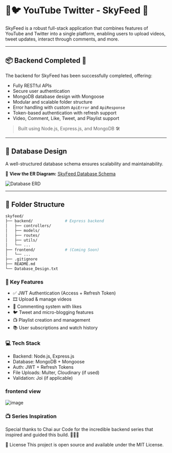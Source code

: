 # 🎥🐦 YouTube Twitter - SkyFeed 💖

SkyFeed is a robust full-stack application that combines features of YouTube and Twitter into a single platform, enabling users to upload videos, tweet updates, interact through comments, and more.

---

## 📦 Backend Completed 🚀

The backend for SkyFeed has been successfully completed, offering:
- Fully RESTful APIs
- Secure user authentication
- MongoDB database design with Mongoose
- Modular and scalable folder structure
- Error handling with custom `ApiError` and `ApiResponse`
- Token-based authentication with refresh support
- Video, Comment, Like, Tweet, and Playlist support

> Built using Node.js, Express.js, and MongoDB 🛠️

---

## 🧠 Database Design

A well-structured database schema ensures scalability and maintainability.

📌 **View the ER Diagram:**
[SkyFeed Database Schema](https://app.eraser.io/workspace/YtPqZ1VogxGy1jzIDkzj)

![Database ERD](./assets/skyfeed-erd.png) <!-- Add the image to your repo if needed -->

---

## 📁 Folder Structure

```bash
skyfeed/
├── backend/              # Express backend
│   ├── controllers/
│   ├── models/
│   ├── routes/
│   ├── utils/
│   └── ...
├── frontend/             # (Coming Soon)
│   └── ...
├── .gitignore
├── README.md
└── Database_Design.txt
```
### 🔐 Key Features
 - ✅ JWT Authentication (Access + Refresh Token)
 - 🎞 Upload & manage videos
 - 💬 Commenting system with likes
 - 🐦 Tweet and micro-blogging features
 - 📺 Playlist creation and management
 - 📚 User subscriptions and watch history

### 💻 Tech Stack
 - Backend: Node.js, Express.js
 - Database: MongoDB + Mongoose
 - Auth: JWT + Refresh Tokens
 - File Uploads: Multer, Cloudinary (if used)
 - Validation: Joi (if applicable)

### frontend view
![image](https://github.com/user-attachments/assets/361bf77a-56c9-4472-a5b5-ed4882edea56)


### 📺 Series Inspiration
Special thanks to Chai aur Code for the incredible backend series that inspired and guided this build. 🍾👨‍💻

📜 License
This project is open source and available under the MIT License.
